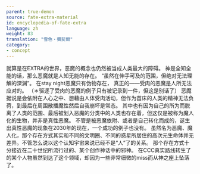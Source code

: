 ```yaml
---
parent: true-demon
source: fate-extra-material
id: encyclopedia-of-fate-extra
language: zh
weight: 83
translation: "雪色‧彌斐爾"
category:
- concept
---
```


就算是在EXTRA的世界，恶魔的概念也仍然被当成人类最大的障碍。
神是全知全能的话，那么恶魔就是人知无能的存在。
“虽然在伸手可及的范围，但绝对无法理解的深渊”。
在stay night恶魔只有伪物存在，
真正的——受肉的恶魔是人所无法应对的。
（＊驱逐了受肉的恶魔的例子只有被记录到一件，但这是别话了）
恶魔据说是会依附在人心之中、想藉由人体受肉活动，但作为苗床的人类的精神无法负荷，到最后在周围散播魔性然后自我崩坏是常态。
其中也有因为自己的所为而脱离了人类的范围、最后被划入恶魔的分类中的人类也存在着，但这仅是被称为魔人化的生物，并非是真性恶魔。
不管是被恶魔依附、或者是自己转化而成的，诞生出真性恶魔的现象在2030年的现在，一个成功的例子也没有。
虽然名为恶魔、魔人化，那个存在方式其实和不同的文明圈、不同的惑星所居住的高次元生命体并无差异。不管怎么说以这个认知宇宙来说已经不是“人”了的关系。
那个存在方式十分接近在二十世纪所流行过的、某个创作神话中的邪神。
在CCC真实路线转生了的某个人物虽然到达了这个领域，却因为一些非常细微的miss而从神之座上坠落了。
